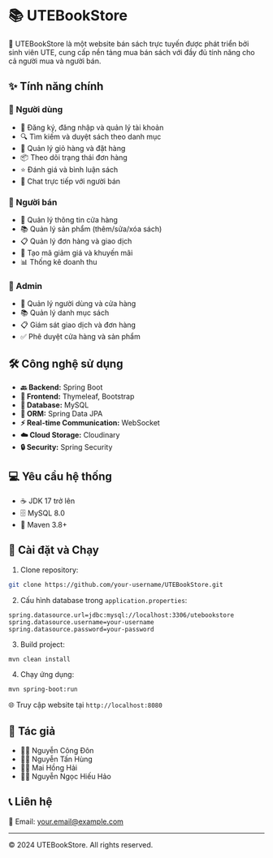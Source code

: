 # 📚 UTEBookStore

🌟 UTEBookStore là một website bán sách trực tuyến được phát triển bởi sinh viên UTE, cung cấp nền tảng mua bán sách với đầy đủ tính năng cho cả người mua và người bán.

## ✨ Tính năng chính

### 👥 Người dùng
- 🔐 Đăng ký, đăng nhập và quản lý tài khoản
- 🔍 Tìm kiếm và duyệt sách theo danh mục
- 🛒 Quản lý giỏ hàng và đặt hàng
- 📦 Theo dõi trạng thái đơn hàng
- ⭐ Đánh giá và bình luận sách
- 💬 Chat trực tiếp với người bán

### 🏪 Người bán
- 🏢 Quản lý thông tin cửa hàng
- 📚 Quản lý sản phẩm (thêm/sửa/xóa sách)
- 📋 Quản lý đơn hàng và giao dịch
- 🎫 Tạo mã giảm giá và khuyến mãi
- 📊 Thống kê doanh thu

### 👑 Admin
- 👥 Quản lý người dùng và cửa hàng
- 📚 Quản lý danh mục sách
- 📋 Giám sát giao dịch và đơn hàng
- ✅ Phê duyệt cửa hàng và sản phẩm

## 🛠️ Công nghệ sử dụng

- **🔙 Backend:** Spring Boot
- **🎨 Frontend:** Thymeleaf, Bootstrap
- **💾 Database:** MySQL
- **🔄 ORM:** Spring Data JPA
- **⚡ Real-time Communication:** WebSocket
- **☁️ Cloud Storage:** Cloudinary
- **🔒 Security:** Spring Security

## 💻 Yêu cầu hệ thống

- ☕ JDK 17 trở lên
- 🗄️ MySQL 8.0
- 🔨 Maven 3.8+

## 🚀 Cài đặt và Chạy

1. Clone repository:
```bash
git clone https://github.com/your-username/UTEBookStore.git
```

2. Cấu hình database trong `application.properties`:
```properties
spring.datasource.url=jdbc:mysql://localhost:3306/utebookstore
spring.datasource.username=your-username
spring.datasource.password=your-password
```

3. Build project:
```bash
mvn clean install
```

4. Chạy ứng dụng:
```bash
mvn spring-boot:run
```

🌐 Truy cập website tại `http://localhost:8080`

## 👥 Tác giả

- 👨‍💻 Nguyễn Công Đôn
- 👨‍💻 Nguyễn Tấn Hùng
- 👨‍💻 Mai Hồng Hải
- 👨‍💻 Nguyễn Ngọc Hiếu Hảo

## 📞 Liên hệ

📧 Email: your.email@example.com

---
© 2024 UTEBookStore. All rights reserved.
